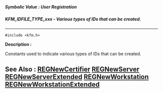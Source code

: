 ##### Symbolic Value : User Registration
##### KFM_IDFILE_TYPE_xxx - Various types of IDs that can be created.
---
```
#include <kfm.h>
```
**Description :**

Constants used to indicate various types of IDs that can be created.

**See Also :**
[REGNewCertifier](/reference/Func/REGNewCertifier)
[REGNewServer](/reference/Func/REGNewServer)
[REGNewServerExtended](/reference/Func/REGNewServerExtended)
[REGNewWorkstation](/reference/Func/REGNewWorkstation)
[REGNewWorkstationExtended](/reference/Func/REGNewWorkstationExtended)
---
